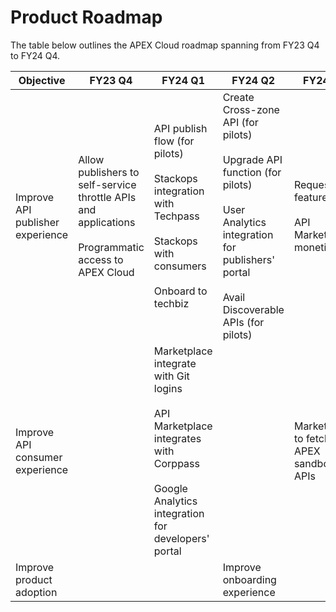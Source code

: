 # Product Roadmap

The table below outlines the APEX Cloud roadmap spanning from FY23 Q4 to FY24 Q4.

| Objective | FY23 Q4 | FY24 Q1 | FY24 Q2 | FY24 Q3 | FY24 Q4 |
|---|---|---|---|---|---|
| Improve API publisher experience | Allow publishers to self-service throttle APIs and applications<br><br> Programmatic access to APEX Cloud | API publish flow (for pilots)<br><br>Stackops integration with Techpass<br><br>Stackops with consumers<br><br>Onboard to techbiz | Create Cross-zone API (for pilots)<br><br>Upgrade API function (for pilots)<br><br>User Analytics integration for publishers' portal<br><br>Avail Discoverable APIs (for pilots) | Request for features<br><br>API Marketplace monetisation | Allow publishers to brand APIs<br><br>Allow request for APIs |
| Improve API consumer experience |  | Marketplace integrate with Git logins<br><br>API Marketplace integrates with Corppass<br><br>Google Analytics integration for developers' portal |  | Marketplace to fetch APEX sandbox APIs |  |
| Improve product adoption |  |  | Improve onboarding experience |  |  |